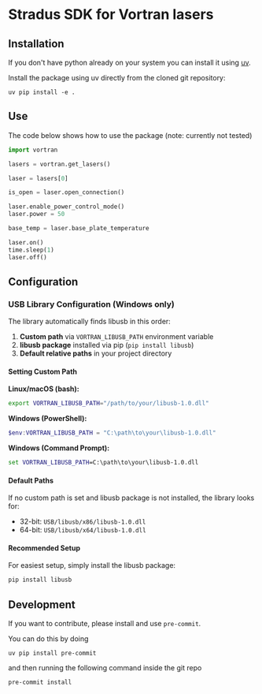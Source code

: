 # Stradus SDK for Vortran lasers

## Installation

If you don't have python already on your system you can install it using [uv](https://docs.astral.sh/uv/#installation).

Install the package using uv directly from the cloned git repository:

    uv pip install -e .

## Use

The code below shows how to use the package (note: currently not tested)

```python
import vortran

lasers = vortran.get_lasers()

laser = lasers[0]

is_open = laser.open_connection()

laser.enable_power_control_mode()
laser.power = 50

base_temp = laser.base_plate_temperature

laser.on()
time.sleep(1)
laser.off()
```

## Configuration

### USB Library Configuration (Windows only)

The library automatically finds libusb in this order:

1. **Custom path** via `VORTRAN_LIBUSB_PATH` environment variable
2. **libusb package** installed via pip (`pip install libusb`)
3. **Default relative paths** in your project directory

#### Setting Custom Path

**Linux/macOS (bash):**
```bash
export VORTRAN_LIBUSB_PATH="/path/to/your/libusb-1.0.dll"
```

**Windows (PowerShell):**
```powershell
$env:VORTRAN_LIBUSB_PATH = "C:\path\to\your\libusb-1.0.dll"
```

**Windows (Command Prompt):**
```cmd
set VORTRAN_LIBUSB_PATH=C:\path\to\your\libusb-1.0.dll
```

#### Default Paths

If no custom path is set and libusb package is not installed, the library looks for:
- 32-bit: `USB/libusb/x86/libusb-1.0.dll`
- 64-bit: `USB/libusb/x64/libusb-1.0.dll`

#### Recommended Setup

For easiest setup, simply install the libusb package:
```bash
pip install libusb
```

## Development

If you want to contribute, please install and use `pre-commit`.

You can do this by doing

    uv pip install pre-commit

and then running the following command inside the git repo

    pre-commit install

